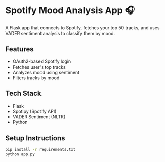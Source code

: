 # Spotify Mood Analysis App 🎧

A Flask app that connects to Spotify, fetches your top 50 tracks, and uses VADER sentiment analysis to classify them by mood.

## Features
- OAuth2-based Spotify login
- Fetches user's top tracks
- Analyzes mood using sentiment 
- Filters tracks by mood

## Tech Stack
- Flask
- Spotipy (Spotify API)
- VADER Sentiment (NLTK)
- Python

## Setup Instructions
```bash
pip install -r requirements.txt
python app.py
